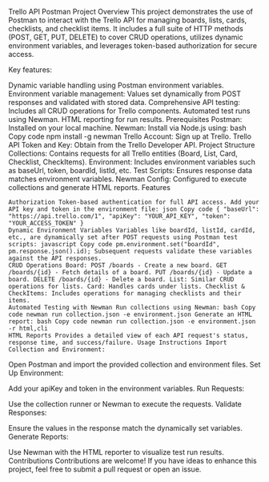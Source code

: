 Trello API Postman Project Overview This project demonstrates the use of Postman to interact with the Trello API for managing boards, lists, cards, checklists, and checklist items. It includes a full suite of HTTP methods (POST, GET, PUT, DELETE) to cover CRUD operations, utilizes dynamic environment variables, and leverages token-based authorization for secure access.

Key features:

Dynamic variable handling using Postman environment variables. Environment variable management: Values set dynamically from POST responses and validated with stored data. Comprehensive API testing: Includes all CRUD operations for Trello components. Automated test runs using Newman. HTML reporting for run results. Prerequisites Postman: Installed on your local machine. Newman: Install via Node.js using: bash Copy code npm install -g newman Trello Account: Sign up at Trello. Trello API Token and Key: Obtain from the Trello Developer API. Project Structure Collections: Contains requests for all Trello entities (Board, List, Card, Checklist, CheckItems). Environment: Includes environment variables such as baseUrl, token, boardId, listId, etc. Test Scripts: Ensures response data matches environment variables. Newman Config: Configured to execute collections and generate HTML reports. Features

    Authorization Token-based authentication for full API access. Add your API key and token in the environment file: json Copy code { "baseUrl": "https://api.trello.com/1", "apiKey": "YOUR_API_KEY", "token": "YOUR_ACCESS_TOKEN" }
    Dynamic Environment Variables Variables like boardId, listId, cardId, etc., are dynamically set after POST requests using Postman test scripts: javascript Copy code pm.environment.set("boardId", pm.response.json().id); Subsequent requests validate these variables against the API responses.
    CRUD Operations Board: POST /boards - Create a new board. GET /boards/{id} - Fetch details of a board. PUT /boards/{id} - Update a board. DELETE /boards/{id} - Delete a board. List: Similar CRUD operations for lists. Card: Handles cards under lists. Checklist & CheckItems: Includes operations for managing checklists and their items.
    Automated Testing with Newman Run collections using Newman: bash Copy code newman run collection.json -e environment.json Generate an HTML report: bash Copy code newman run collection.json -e environment.json -r html,cli
    HTML Reports Provides a detailed view of each API request's status, response time, and success/failure. Usage Instructions Import Collection and Environment:

Open Postman and import the provided collection and environment files. Set Up Environment:

Add your apiKey and token in the environment variables. Run Requests:

Use the collection runner or Newman to execute the requests. Validate Responses:

Ensure the values in the response match the dynamically set variables. Generate Reports:

Use Newman with the HTML reporter to visualize test run results. Contributions Contributions are welcome! If you have ideas to enhance this project, feel free to submit a pull request or open an issue.
